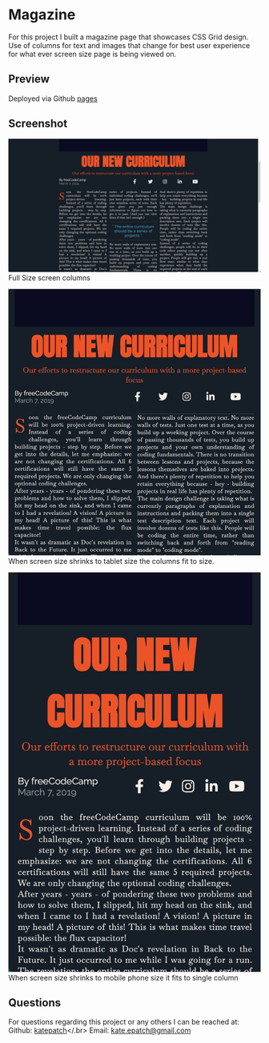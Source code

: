 # Magazine

For this project I built a magazine page that showcases CSS Grid design.  Use of columns for text and images that change for best user experience for what ever screen size page is being viewed on.

## Preview

Deployed via Github [pages](https://katepatch.github.io/Magazine/)

## Screenshot

![screenshot](./assets/fullscreen.png)
Full Size screen columns 

![screenshot](./assets/medium%20screen.png)
When screen size shrinks to tablet size the columns fit to size.

![screenshot](./assets/smallest%20screen.png)
When screen size shrinks to mobile phone size it fits to single column

## Questions

For questions regarding this project or any others I can be reached at:</br>
Github: [katepatch](https://github.com/katepatch)</.br>
Email: kate.epatch@gmail.com

